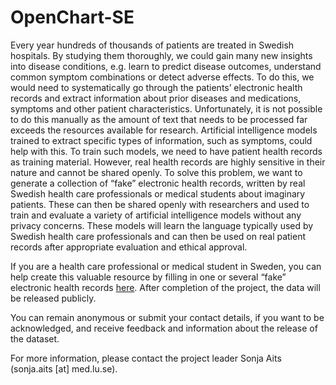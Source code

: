 # OpenChart-SE

Every year hundreds of thousands of patients are treated in Swedish hospitals. By studying them thoroughly, we could gain many new insights into disease conditions, e.g. learn to predict disease outcomes, understand common symptom combinations or detect adverse effects. To do this, we would need to systematically go through the patients’ electronic health records and extract information about prior diseases and medications, symptoms and other patient characteristics. Unfortunately, it is not possible to do this manually as the amount of text that needs to be processed far exceeds the resources available for research.
Artificial intelligence models trained to extract specific types of information, such as symptoms, could help with this. To train such models, we need to have patient health records as training material. However, real health records are highly sensitive in their nature and cannot be shared openly. To solve this problem, we want to generate a collection of “fake” electronic health records, written by real Swedish health care professionals or medical students about imaginary patients. These can then be shared openly with researchers and used to train and evaluate a variety of artificial intelligence models without any privacy concerns. These models will learn the language typically used by Swedish health care professionals and can then be used on real patient records after appropriate evaluation and ethical approval.

If you are a health care professional or medical student in Sweden, you can help create this valuable resource by filling in one or several “fake” electronic health records [here](http://openchart.noacs.io). After completion of the project, the data will be released publicly.

You can remain anonymous or submit your contact details, if you want to be acknowledged, and receive feedback and information about the release of the dataset.

For more information, please contact the project leader Sonja Aits (sonja.aits [at] med.lu.se).
